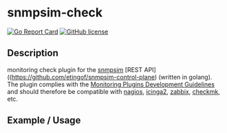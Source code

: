 # snmpsim-check
[![Go Report Card](https://goreportcard.com/badge/github.com/inexio/snmpsim-check)](https://goreportcard.com/report/github.com/inexio/snmpsim-check)
[![GitHub license](https://img.shields.io/badge/license-BSD-blue.svg)](https://github.com/inexio/check_eve_ng/blob/master/LICENSE)

## Description
monitoring check plugin for the [snmpsim](https://github.com/etingof/snmpsim) [REST API]((https://github.com/etingof/snmpsim-control-plane) (written in golang). The plugin complies with the [Monitoring Plugins Development Guidelines](https://www.monitoring-plugins.org/doc/guidelines.html) and should therefore be compatible with [nagios](https://www.nagios.org/), [icinga2](https://icinga.com/), [zabbix](https://www.zabbix.com/), [checkmk](https://checkmk.com/), etc.

## Example / Usage
